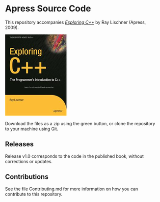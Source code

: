 # Apress Source Code

This repository accompanies [*Exploring C++*](http://www.apress.com/9781590597491) by Ray Lischner (Apress, 2009).

![Cover image](9781590597491.jpg)

Download the files as a zip using the green button, or clone the repository to your machine using Git.

## Releases

Release v1.0 corresponds to the code in the published book, without corrections or updates.

## Contributions

See the file Contributing.md for more information on how you can contribute to this repository.
